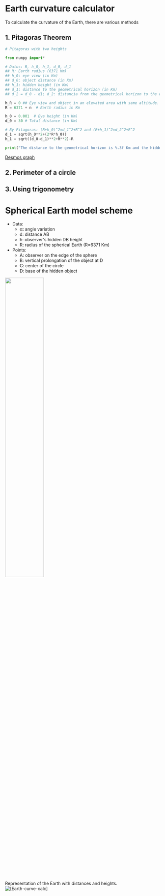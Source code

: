 # Earth curvature calculator
To calculate the curvature of the Earth, there are various methods

## 1. Pitagoras Theorem
```python
# Pitagoras with two heights

from numpy import*

# Datos: R, h_0, h_1, d_0, d_1
## R: Earth radius (6371 Km)
## h_0: eye view (in Km)
## d_0: object distance (in Km)
## h_1: hidden height (in Km)
## d_1: distance to the geometrical horizon (in Km)
## d_2 = d_0 - d1; d_2: distancia from the geometrical horizon to the object (in Km)

h_R = 0 ## Eye view and object in an elevated area with same altitude. Example observer and object at the shore of a lake separated 45 Km at 200 m of altitude, the height is the same along all the distance and is not at sea level. (Default h_R = 0, sea level)
R = 6371 + n  # Earth radius in Km

h_0 = 0.001  # Eye height (in Km)
d_0 = 30 # Total distance (in Km)

# By Pitagoras: (R+h_0)^2=d_1^2+R^2 and (R+h_1)^2=d_2^2+R^2
d_1 = sqrt(h_0**2+(2*R*h_0))
h_1 = sqrt((d_0-d_1)**2+R**2)-R

print("The distance to the geometrical horizon is %.3f Km and the hidden height is %.3f Km" % (d_1, h_1))
```

[Desmos graph](https://www.desmos.com/calculator/cbdgduxedl)
## 2. Perimeter of a circle
## 3. Using trigonometry

# Spherical Earth model scheme
- Data:
	- α: angle variation
	- d: distance AB
	- h: observer's hidden DB height
	- R: radius of the spherical Earth (R=6371 Km)
- Points:
	- A: observer on the edge of the sphere
	- B: vertical prolongation of the object at D
	- C: center of the circle
	- D: base of the hidden object
<img src="https://raw.githubusercontent.com/Curiosity432/Earth-curvature-calculator/main/Trigonometry-sphere.png" width=50% height=50%>

Representation of the Earth with distances and heights.
![[Earth-curve-calc]](Earth-curve-calc.png)

